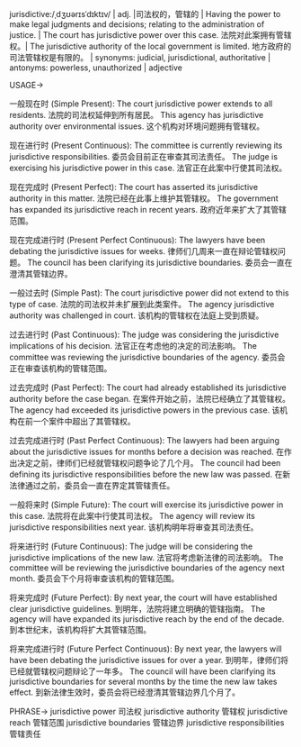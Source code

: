 jurisdictive:/ˌdʒʊərɪsˈdɪktɪv/ | adj. |司法权的，管辖的 | Having the power to make legal judgments and decisions; relating to the administration of justice. | The court has jurisdictive power over this case. 法院对此案拥有管辖权。| The jurisdictive authority of the local government is limited. 地方政府的司法管辖权是有限的。 | synonyms: judicial, jurisdictional, authoritative | antonyms: powerless, unauthorized | adjective

USAGE->

一般现在时 (Simple Present):
The court jurisdictive power extends to all residents.  法院的司法权延伸到所有居民。
This agency has jurisdictive authority over environmental issues. 这个机构对环境问题拥有管辖权。


现在进行时 (Present Continuous):
The committee is currently reviewing its jurisdictive responsibilities. 委员会目前正在审查其司法责任。
The judge is exercising his jurisdictive power in this case.  法官正在此案中行使其司法权。


现在完成时 (Present Perfect):
The court has asserted its jurisdictive authority in this matter. 法院已经在此事上维护其管辖权。
The government has expanded its jurisdictive reach in recent years. 政府近年来扩大了其管辖范围。


现在完成进行时 (Present Perfect Continuous):
The lawyers have been debating the jurisdictive issues for weeks.  律师们几周来一直在辩论管辖权问题。
The council has been clarifying its jurisdictive boundaries. 委员会一直在澄清其管辖边界。


一般过去时 (Simple Past):
The court jurisdictive power did not extend to this type of case. 法院的司法权并未扩展到此类案件。
The agency jurisdictive authority was challenged in court. 该机构的管辖权在法庭上受到质疑。


过去进行时 (Past Continuous):
The judge was considering the jurisdictive implications of his decision. 法官正在考虑他的决定的司法影响。
The committee was reviewing the jurisdictive boundaries of the agency.  委员会正在审查该机构的管辖范围。


过去完成时 (Past Perfect):
The court had already established its jurisdictive authority before the case began.  在案件开始之前，法院已经确立了其管辖权。
The agency had exceeded its jurisdictive powers in the previous case. 该机构在前一个案件中超出了其管辖权。


过去完成进行时 (Past Perfect Continuous):
The lawyers had been arguing about the jurisdictive issues for months before a decision was reached.  在作出决定之前，律师们已经就管辖权问题争论了几个月。
The council had been defining its jurisdictive responsibilities before the new law was passed.  在新法律通过之前，委员会一直在界定其管辖责任。


一般将来时 (Simple Future):
The court will exercise its jurisdictive power in this case. 法院将在此案中行使其司法权。
The agency will review its jurisdictive responsibilities next year. 该机构明年将审查其司法责任。


将来进行时 (Future Continuous):
The judge will be considering the jurisdictive implications of the new law. 法官将考虑新法律的司法影响。
The committee will be reviewing the jurisdictive boundaries of the agency next month. 委员会下个月将审查该机构的管辖范围。


将来完成时 (Future Perfect):
By next year, the court will have established clear jurisdictive guidelines. 到明年，法院将建立明确的管辖指南。
The agency will have expanded its jurisdictive reach by the end of the decade.  到本世纪末，该机构将扩大其管辖范围。


将来完成进行时 (Future Perfect Continuous):
By next year, the lawyers will have been debating the jurisdictive issues for over a year.  到明年，律师们将已经就管辖权问题辩论了一年多。
The council will have been clarifying its jurisdictive boundaries for several months by the time the new law takes effect.  到新法律生效时，委员会将已经澄清其管辖边界几个月了。



PHRASE->
jurisdictive power 司法权
jurisdictive authority 管辖权
jurisdictive reach 管辖范围
jurisdictive boundaries 管辖边界
jurisdictive responsibilities 管辖责任
